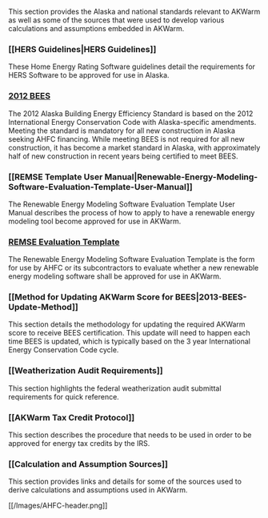 This section provides the Alaska and national standards relevant to AKWarm as well as some of the sources that were used to develop various calculations and assumptions embedded in AKWarm.  

### [[HERS Guidelines|HERS Guidelines]]
These Home Energy Rating Software guidelines detail the requirements for HERS Software to be approved for use in Alaska.  

### [2012 BEES](http://www.ahfc.us/files/5014/0328/1907/final_AK_Spec_Amendments_to_IECC_2012_061814.pdf)
The 2012 Alaska Building Energy Efficiency Standard is based on the 2012 International Energy Conservation Code with Alaska-specific amendments.  Meeting the standard is mandatory for all new construction in Alaska seeking AHFC financing. While meeting BEES is not required for all new construction, it has become a market standard in Alaska, with approximately half of new construction in recent years being certified to meet BEES. 

### [[REMSE Template User Manual|Renewable-Energy-Modeling-Software-Evaluation-Template-User-Manual]]
The Renewable Energy Modeling Software Evaluation Template User Manual describes the process of how to apply to have a renewable energy modeling tool become approved for use in AKWarm. 

### [REMSE Evaluation Template](../wiki/Images/Evaluation-Template-for-Renewable-Energy-Modeling-Software.pdf) 
The Renewable Energy Modeling Software Evaluation Template is the form for use by AHFC or its subcontractors to evaluate whether a new renewable energy modeling software shall be approved for use in AKWarm.   

### [[Method for Updating AKWarm Score for BEES|2013-BEES-Update-Method]]
This section details the methodology for updating the required AKWarm score to receive BEES certification.  This update will need to happen each time BEES is updated, which is typically based on the 3 year International Energy Conservation Code cycle.  

### [[Weatherization Audit Requirements]]
This section highlights the federal weatherization audit submittal requirements for quick reference. 

### [[AKWarm Tax Credit Protocol]]
This section describes the procedure that needs to be used in order to be approved for energy tax credits by the IRS.  

### [[Calculation and Assumption Sources]]
This section provides links and details for some of the sources used to derive calculations and assumptions used in AKWarm.  

[[/Images/AHFC-header.png]]